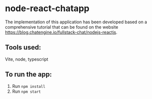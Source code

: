# node-react-chatapp

The implementation of this application has been developed based on a comprehensive tutorial that can be found on the website https://blog.chatengine.io/fullstack-chat/nodejs-reactjs.

## Tools used:

Vite, node, typescript

## To run the app:

1. Run `npm install`
2. Run `npm start`
